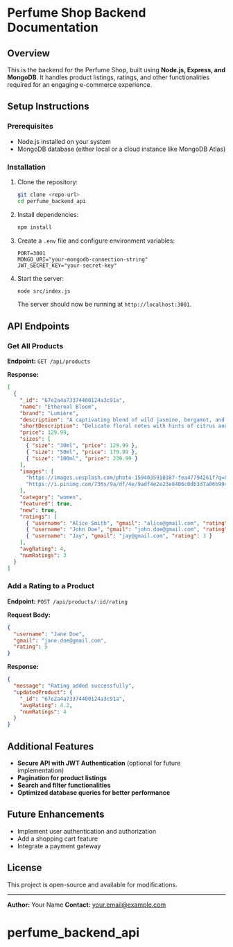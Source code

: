 # Perfume Shop Backend Documentation

## Overview

This is the backend for the Perfume Shop, built using **Node.js, Express, and MongoDB**. It handles product listings, ratings, and other functionalities required for an engaging e-commerce experience.

## Setup Instructions

### Prerequisites

- Node.js installed on your system
- MongoDB database (either local or a cloud instance like MongoDB Atlas)

### Installation

1. Clone the repository:
   ```sh
   git clone <repo-url>
   cd perfume_backend_api
   ```
2. Install dependencies:
   ```sh
   npm install
   ```
3. Create a `.env` file and configure environment variables:
   ```env
   PORT=3001
   MONGO_URI="your-mongodb-connection-string"
   JWT_SECRET_KEY="your-secret-key"
   ```
4. Start the server:
   ```sh
   node src/index.js
   ```
   The server should now be running at `http://localhost:3001`.

## API Endpoints

### Get All Products

**Endpoint:** `GET /api/products`

**Response:**

```json
[
  {
    "_id": "67e2a4a73374400124a3c91a",
    "name": "Ethereal Bloom",
    "brand": "Lumière",
    "description": "A captivating blend of wild jasmine, bergamot, and sandalwood, creating an aura of mystery and elegance.",
    "shortDescription": "Delicate floral notes with hints of citrus and wood",
    "price": 129.99,
    "sizes": [
      { "size": "30ml", "price": 129.99 },
      { "size": "50ml", "price": 179.99 },
      { "size": "100ml", "price": 239.99 }
    ],
    "images": [
      "https://images.unsplash.com/photo-1594035910387-fea47794261f?q=80&w=1000",
      "https://i.pinimg.com/736x/9a/df/4e/9adf4e2e23e8406c0db3d7a06b994338.jpg"
    ],
    "category": "women",
    "featured": true,
    "new": true,
    "ratings": [
      { "username": "Alice Smith", "gmail": "alice@gmail.com", "rating": 5 },
      { "username": "John Doe", "gmail": "john.doe@gmail.com", "rating": 4 },
      { "username": "Jay", "gmail": "jay@gmail.com", "rating": 3 }
    ],
    "avgRating": 4,
    "numRatings": 3
  }
]
```

### Add a Rating to a Product

**Endpoint:** `POST /api/products/:id/rating`

**Request Body:**

```json
{
  "username": "Jane Doe",
  "gmail": "jane.doe@gmail.com",
  "rating": 5
}
```

**Response:**

```json
{
  "message": "Rating added successfully",
  "updatedProduct": {
    "_id": "67e2a4a73374400124a3c91a",
    "avgRating": 4.2,
    "numRatings": 4
  }
}
```

## Additional Features

- **Secure API with JWT Authentication** (optional for future implementation)
- **Pagination for product listings**
- **Search and filter functionalities**
- **Optimized database queries for better performance**

## Future Enhancements

- Implement user authentication and authorization
- Add a shopping cart feature
- Integrate a payment gateway

## License

This project is open-source and available for modifications.

---

**Author:** Your Name
**Contact:** your.email@example.com

# perfume_backend_api
